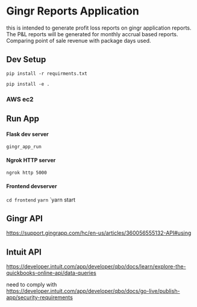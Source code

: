 # Gingr Reports Application

this is intended to generate profit loss reports on gingr application reports. The P&L reports will be generated for monthly accrual based reports. Comparing point of sale revenue with package days used.


## Dev Setup
`pip install -r requirments.txt`

`pip install -e .`

### AWS ec2

## Run App

#### Flask dev server
`gingr_app_run`

#### Ngrok HTTP server
`ngrok http 5000`

#### Frontend devserver
`cd frontend`
`yarn`
`yarn start





## Gingr API
https://support.gingrapp.com/hc/en-us/articles/360056555132-API#using

## Intuit API
https://developer.intuit.com/app/developer/qbo/docs/learn/explore-the-quickbooks-online-api/data-queries

need to comply with https://developer.intuit.com/app/developer/qbo/docs/go-live/publish-app/security-requirements
